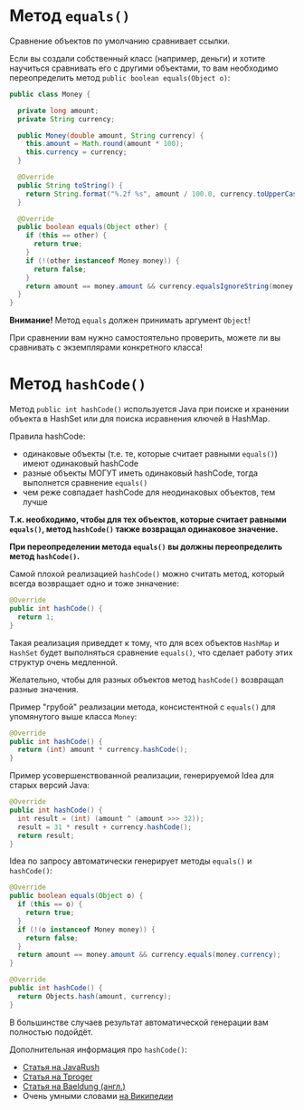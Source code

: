 # Метод `equals()`

Сравнение объектов по умолчанию сравнивает ссылки.

Если вы создали собственный класс (например, деньги) и хотите научиться сравнивать его с другими объектами, то вам необходимо переопределить метод `public boolean equals(Object o)`:
```java
public class Money {

  private long amount;
  private String currency;

  public Money(double amount, String currency) {
    this.amount = Math.round(amount * 100);
    this.currency = currency;
  }

  @Override
  public String toString() {
    return String.format("%.2f %s", amount / 100.0, currency.toUpperCase());
  }

  @Override
  public boolean equals(Object other) {
    if (this == other) {
      return true;
    }
    if (!(other instanceof Money money)) {
      return false;
    }
    return amount == money.amount && currency.equalsIgnoreString(money.currency);
  }
}
```

**Внимание!** Метод `equals` должен принимать аргумент `Object`!

При сравнении вам нужно самостоятельно проверить, можете ли вы сравнивать с экземплярами конкретного класса!

# Метод `hashCode()`

Метод `public int hashCode()` используется Java при поиске и хранении объекта в HashSet или для поиска исравнения ключей в HashMap.

Правила hashCode:

- одинаковые объекты (т.е. те, которые считает равными `equals()`) имеют одинаковый hashCode  
- разные объекты МОГУТ иметь одинаковый hashCode, тогда выполнется сравнение `equals()`   
- чем реже совпадает hashCode для неодинаковых объектов, тем лучше   

**Т.к. необходимо, чтобы для тех объектов, которые считает равными `equals()`, метод `hashCode()` также возвращал одинаковое значение.**

**При переопределении метода `equals()` вы должны переопределить метод `hashCode()`.**

Самой плохой реализацией `hashCode()` можно считать метод, который всегда возвращает одно и тоже знначение: 

```java
@Override
public int hashCode() {
  return 1;
}
```
Такая реализация приведдет к тому, что для всех объектов  `HashMap` и `HashSet` будет выполняться сравнение `equals()`, что сделает работу этих структур очень медленной.

Желательно, чтобы для разных объектов метод `hashCode()` возвращал разные значения.

Пример "грубой" реализации метода, консистентной с `equals()` для упомянутого выше класса `Money`:
```java
@Override
public int hashCode() {
  return (int) amount * currency.hashCode();
}
```

Пример усовершенствованной реализации, генерируемой Idea для старых версий Java:
```java
@Override
public int hashCode() {
  int result = (int) (amount ^ (amount >>> 32));
  result = 31 * result + currency.hashCode();
  return result;
}
```

Idea по запросу автоматически генерирует методы `equals()` и `hashCode()`:
```java
@Override
public boolean equals(Object o) {
  if (this == o) {
    return true;
  }
  if (!(o instanceof Money money)) {
    return false;
  }
  return amount == money.amount && currency.equals(money.currency);
}

@Override
public int hashCode() {
  return Objects.hash(amount, currency);
}
```

В большинстве случаев результат автоматической генерации вам полностью подойдёт.

Дополнительная информация про `hashCode()`:
- [Статья на JavaRush](https://javarush.com/groups/posts/2179-metodih-equals--hashcode-praktika-ispoljhzovanija)
- [Статья на Tproger](https://tproger.ru/articles/equals-hashcode-java/)
- [Статья на Baeldung (англ.)](https://www.baeldung.com/java-hashcode)
- Очень умными словами [на Википедии](https://ru.wikipedia.org/wiki/Хеш-функция)
